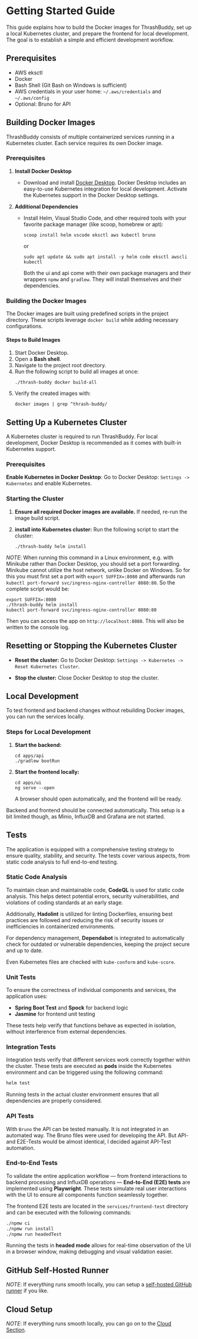 # Getting Started Guide

This guide explains how to build the Docker images for ThrashBuddy, set up a local Kubernetes cluster, and prepare the frontend for local development. The goal is to establish a simple and efficient development workflow.

## Prerequisites

- AWS eksctl
- Docker
- Bash Shell (Git Bash on Windows is sufficient)
- AWS credentials in your user home: `~/.aws/credentials` and `~/.aws/config`
- Optional: Bruno for API

## Building Docker Images

ThrashBuddy consists of multiple containerized services running in a Kubernetes cluster. Each service requires its own Docker image.

### Prerequisites

1. **Install Docker Desktop**

   - Download and install [Docker Desktop](https://www.docker.com/products/docker-desktop). Docker Desktop includes an easy-to-use Kubernetes integration for local development. Activate the Kubernetes support in the Docker Desktop settings.

2. **Additional Dependencies**

   - Install Helm, Visual Studio Code, and other required tools with your favorite package manager (like scoop, homebrew or apt):

     ```shell
     scoop install helm vscode eksctl aws kubectl bruno
     ```

     or

     ```shell
     sudo apt update && sudo apt install -y helm code eksctl awscli kubectl
     ```

     Both the ui and api come with their own package managers and their wrappers `npmw` and `gradlew`. They will install themselves and their dependencies.

### Building the Docker Images

The Docker images are built using predefined scripts in the project directory. These scripts leverage `docker build` while adding necessary configurations.

#### Steps to Build Images

1. Start Docker Desktop.
2. Open a **Bash shell**.
3. Navigate to the project root directory.
4. Run the following script to build all images at once:
   ```shell
   ./thrash-buddy docker build-all
   ```
5. Verify the created images with:
   ```shell
   docker images | grep ^thrash-buddy/
   ```

## Setting Up a Kubernetes Cluster

A Kubernetes cluster is required to run ThrashBuddy. For local development, Docker Desktop is recommended as it comes with built-in Kubernetes support.

### Prerequisites

**Enable Kubernetes in Docker Desktop**: Go to Docker Desktop: `Settings -> Kubernetes` and enable Kubernetes.

### Starting the Cluster

1. **Ensure all required Docker images are available.**
   If needed, re-run the image build script.

2. **install into Kubernetes cluster:**
   Run the following script to start the cluster:
   ```shell
   ./thrash-buddy helm install
   ```

_NOTE_: When running this command in a Linux environment, e.g. with Minikube rather than Docker Desktop, you should set a port forwarding. Minikube cannot utilize the host network, unlike Docker on Windows. So for this you must first set a port with `export SUFFIX=:8080` and afterwards run `kubectl port-forward svc/ingress-nginx-controller 8080:80`. So the complete script would be:

```shell
export SUFFIX=:8080
./thrash-buddy helm install
kubectl port-forward svc/ingress-nginx-controller 8080:80
```

Then you can access the app on `http://localhost:8080`. This will also be written to the console log.

## Resetting or Stopping the Kubernetes Cluster

- **Reset the cluster:**
  Go to Docker Desktop: `Settings -> Kubernetes -> Reset Kubernetes Cluster`.

- **Stop the cluster:**
  Close Docker Desktop to stop the cluster.

## Local Development

To test frontend and backend changes without rebuilding Docker images, you can run the services locally.

### Steps for Local Development

1. **Start the backend:**

   ```shell
   cd apps/api
   ./gradlew bootRun
   ```

2. **Start the frontend locally:**

   ```shell
   cd apps/ui
   ng serve --open
   ```
   A browser should open automatically, and the frontend will be ready.

Backend and frontend should be connected automatically. This setup is a bit limited though, as Minio, InfluxDB and Grafana are not started.

## Tests

The application is equipped with a comprehensive testing strategy to ensure quality, stability, and security. The tests cover various aspects, from static code analysis to full end-to-end testing.

### Static Code Analysis

To maintain clean and maintainable code, **CodeQL** is used for static code analysis. This helps detect potential errors, security vulnerabilities, and violations of coding standards at an early stage.

Additionally, **Hadolint** is utilized for linting Dockerfiles, ensuring best practices are followed and reducing the risk of security issues or inefficiencies in containerized environments.

For dependency management, **Dependabot** is integrated to automatically check for outdated or vulnerable dependencies, keeping the project secure and up to date.

Even Kubernetes files are checked with `kube-conform` and `kube-score`.

### Unit Tests

To ensure the correctness of individual components and services, the application uses:

- **Spring Boot Test** and **Spock** for backend logic
- **Jasmine** for frontend unit testing

These tests help verify that functions behave as expected in isolation, without interference from external dependencies.

### Integration Tests

Integration tests verify that different services work correctly together within the cluster. These tests are executed as **pods** inside the Kubernetes environment and can be triggered using the following command:

```bash
helm test
```

Running tests in the actual cluster environment ensures that all dependencies are properly considered.

### API Tests

With `Bruno` the API can be tested manually. It is not integrated in an automated way. The Bruno files were used for developing the API. But API- and E2E-Tests would be almost identical, I decided against API-Test automation.

### End-to-End Tests

To validate the entire application workflow — from frontend interactions to backend processing and InfluxDB operations — **End-to-End (E2E) tests** are implemented using **Playwright**. These tests simulate real user interactions with the UI to ensure all components function seamlessly together.

The frontend E2E tests are located in the `services/frontend-test` directory and can be executed with the following commands:

```bash
./npmw ci
./npmw run install
./npmw run headedTest
```

Running the tests in **headed mode** allows for real-time observation of the UI in a browser window, making debugging and visual validation easier.

## GitHub Self-Hosted Runner

_NOTE_: If everything runs smooth locally, you can setup a [self-hosted GitHub runner](github-runner.md) if you like.

## Cloud Setup

_NOTE_: If everything runs smooth locally, you can go on to the [Cloud Section](cloud.md).
